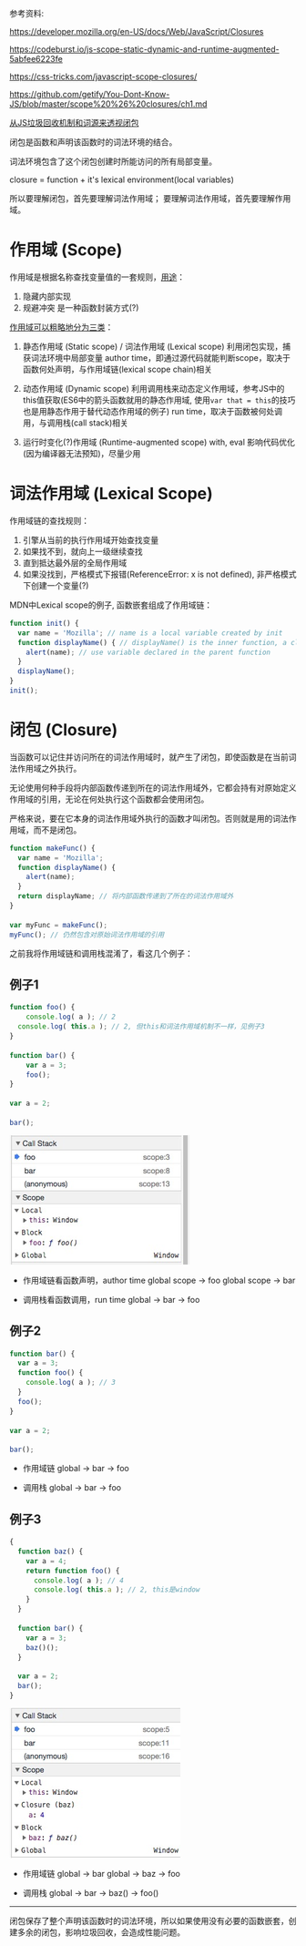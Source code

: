 参考资料:

https://developer.mozilla.org/en-US/docs/Web/JavaScript/Closures

https://codeburst.io/js-scope-static-dynamic-and-runtime-augmented-5abfee6223fe

https://css-tricks.com/javascript-scope-closures/

https://github.com/getify/You-Dont-Know-JS/blob/master/scope%20%26%20closures/ch1.md

[从JS垃圾回收机制和词源来透视闭包](https://mp.weixin.qq.com/s/485GgpEt2c7uS-mY1cbA3w)

闭包是函数和声明该函数时的词法环境的结合。

词法环境包含了这个闭包创建时所能访问的所有局部变量。

closure = function + it's lexical environment(local variables)

所以要理解闭包，首先要理解词法作用域； 要理解词法作用域，首先要理解作用域。

# 作用域 (Scope)

作用域是根据名称查找变量值的一套规则，[用途](https://github.com/getify/You-Dont-Know-JS/blob/master/scope%20%26%20closures/ch1.md)：
1. 隐藏内部实现
2. 规避冲突
是一种函数封装方式(?)

[作用域可以粗略地分为三类](https://codeburst.io/js-scope-static-dynamic-and-runtime-augmented-5abfee6223fe)：
1. 静态作用域 (Static scope) / 词法作用域 (Lexical scope)
利用闭包实现，捕获词法环境中局部变量
author time，即通过源代码就能判断scope，取决于函数何处声明，与作用域链(lexical scope chain)相关

2. 动态作用域 (Dynamic scope)
利用调用栈来动态定义作用域，参考JS中的this值获取(ES6中的箭头函数就用的静态作用域, 使用`var that = this`的技巧也是用静态作用于替代动态作用域的例子)
run time，取决于函数被何处调用，与调用栈(call stack)相关

3. 运行时变化(?)作用域 (Runtime-augmented scope)
with, eval 影响代码优化(因为编译器无法预知)，尽量少用

# 词法作用域 (Lexical Scope)

作用域链的查找规则：
1. 引擎从当前的执行作用域开始查找变量
2. 如果找不到，就向上一级继续查找
3. 直到抵达最外层的全局作用域
4. 如果没找到，严格模式下报错(ReferenceError: x is not defined), 非严格模式下创建一个变量(?)

MDN中Lexical scope的例子, 函数嵌套组成了作用域链：

```js
function init() {
  var name = 'Mozilla'; // name is a local variable created by init
  function displayName() { // displayName() is the inner function, a closure
    alert(name); // use variable declared in the parent function
  }
  displayName();
}
init();
```

# 闭包 (Closure)

当函数可以记住并访问所在的词法作用域时，就产生了闭包，即使函数是在当前词法作用域之外执行。

无论使用何种手段将内部函数传递到所在的词法作用域外，它都会持有对原始定义作用域的引用，无论在何处执行这个函数都会使用闭包。

严格来说，要在它本身的词法作用域外执行的函数才叫闭包。否则就是用的词法作用域，而不是闭包。

```js
function makeFunc() {
  var name = 'Mozilla';
  function displayName() {
    alert(name);
  }
  return displayName; // 将内部函数传递到了所在的词法作用域外
}

var myFunc = makeFunc();
myFunc(); // 仍然包含对原始词法作用域的引用
```

之前我将作用域链和调用栈混淆了，看这几个例子：

## 例子1

```js
function foo() {
	console.log( a ); // 2
  console.log( this.a ); // 2, 但this和词法作用域机制不一样，见例子3
}

function bar() {
	var a = 3;
	foo();
}

var a = 2;

bar();
```

![scope & call stack](/assets/article_images/2018/scope.jpg)

* 作用域链看函数声明，author time
global scope -> foo
global scope -> bar

* 调用栈看函数调用，run time
global -> bar -> foo


## 例子2

```js
function bar() {
  var a = 3;
  function foo() {
    console.log( a ); // 3
  }
  foo();
}

var a = 2;

bar();
```

* 作用域链
global -> bar -> foo

* 调用栈
global -> bar -> foo

## 例子3

```js
{
  function baz() {
    var a = 4;
    return function foo() {
      console.log( a ); // 4
      console.log( this.a ); // 2, this是window
    }
  }

  function bar() {
    var a = 3;
    baz()();
  }

  var a = 2;
  bar();
}
```

![scope & call stack](/assets/article_images/2018/scope&this.jpg)

* 作用域链
global -> bar
global -> baz -> foo

* 调用栈
global -> bar -> baz() -> foo()

---

闭包保存了整个声明该函数时的词法环境，所以如果使用没有必要的函数嵌套，创建多余的闭包，影响垃圾回收，会造成性能问题。
